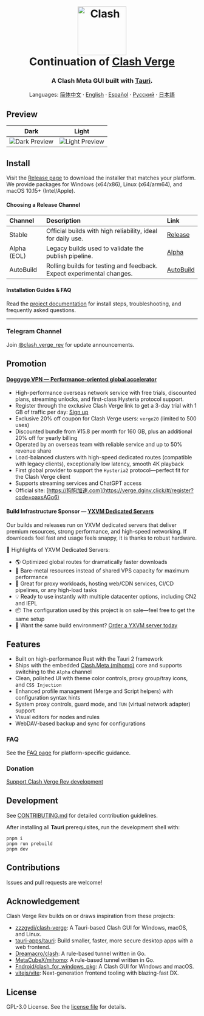 <h1 align="center">
  <img src="../src-tauri/icons/icon.png" alt="Clash" width="128" />
  <br>
  Continuation of <a href="https://github.com/zzzgydi/clash-verge">Clash Verge</a>
  <br>
</h1>

<h3 align="center">
A Clash Meta GUI built with <a href="https://github.com/tauri-apps/tauri">Tauri</a>.
</h3>

<p align="center">
  Languages:
  <a href="../README.md">简体中文</a> ·
  <a href="./README_en.md">English</a> ·
  <a href="./README_es.md">Español</a> ·
  <a href="./README_ru.md">Русский</a> ·
  <a href="./README_ja.md">日本語</a>
</p>

## Preview

| Dark                                | Light                                 |
| ----------------------------------- | ------------------------------------- |
| ![Dark Preview](./preview_dark.png) | ![Light Preview](./preview_light.png) |

## Install

Visit the [Release page](https://github.com/clash-verge-rev/clash-verge-rev/releases) to download the installer that matches your platform.<br>
We provide packages for Windows (x64/x86), Linux (x64/arm64), and macOS 10.15+ (Intel/Apple).

#### Choosing a Release Channel

| Channel     | Description                                                           | Link                                                                                   |
| :---------- | :-------------------------------------------------------------------- | :------------------------------------------------------------------------------------- |
| Stable      | Official builds with high reliability, ideal for daily use.           | [Release](https://github.com/clash-verge-rev/clash-verge-rev/releases)                 |
| Alpha (EOL) | Legacy builds used to validate the publish pipeline.                  | [Alpha](https://github.com/clash-verge-rev/clash-verge-rev/releases/tag/alpha)         |
| AutoBuild   | Rolling builds for testing and feedback. Expect experimental changes. | [AutoBuild](https://github.com/clash-verge-rev/clash-verge-rev/releases/tag/autobuild) |

#### Installation Guides & FAQ

Read the [project documentation](https://clash-verge-rev.github.io/) for install steps, troubleshooting, and frequently asked questions.

---

### Telegram Channel

Join [@clash_verge_rev](https://t.me/clash_verge_re) for update announcements.

## Promotion

#### [Doggygo VPN — Performance-oriented global accelerator](https://verge.dginv.click/#/register?code=oaxsAGo6)

- High-performance overseas network service with free trials, discounted plans, streaming unlocks, and first-class Hysteria protocol support.
- Register through the exclusive Clash Verge link to get a 3-day trial with 1 GB of traffic per day: [Sign up](https://verge.dginv.click/#/register?code=oaxsAGo6)
- Exclusive 20% off coupon for Clash Verge users: `verge20` (limited to 500 uses)
- Discounted bundle from ¥15.8 per month for 160 GB, plus an additional 20% off for yearly billing
- Operated by an overseas team with reliable service and up to 50% revenue share
- Load-balanced clusters with high-speed dedicated routes (compatible with legacy clients), exceptionally low latency, smooth 4K playback
- First global provider to support the `Hysteria2` protocol—perfect fit for the Clash Verge client
- Supports streaming services and ChatGPT access
- Official site: [https://狗狗加速.com](https://verge.dginv.click/#/register?code=oaxsAGo6)

#### Build Infrastructure Sponsor — [YXVM Dedicated Servers](https://yxvm.com/aff.php?aff=827)

Our builds and releases run on YXVM dedicated servers that deliver premium resources, strong performance, and high-speed networking. If downloads feel fast and usage feels snappy, it is thanks to robust hardware.

🧩 Highlights of YXVM Dedicated Servers:

- 🌎 Optimized global routes for dramatically faster downloads
- 🔧 Bare-metal resources instead of shared VPS capacity for maximum performance
- 🧠 Great for proxy workloads, hosting web/CDN services, CI/CD pipelines, or any high-load tasks
- 💡 Ready to use instantly with multiple datacenter options, including CN2 and IEPL
- 📦 The configuration used by this project is on sale—feel free to get the same setup
- 🎯 Want the same build environment? [Order a YXVM server today](https://yxvm.com/aff.php?aff=827)

## Features

- Built on high-performance Rust with the Tauri 2 framework
- Ships with the embedded [Clash.Meta (mihomo)](https://github.com/MetaCubeX/mihomo) core and supports switching to the `Alpha` channel
- Clean, polished UI with theme color controls, proxy group/tray icons, and `CSS Injection`
- Enhanced profile management (Merge and Script helpers) with configuration syntax hints
- System proxy controls, guard mode, and `TUN` (virtual network adapter) support
- Visual editors for nodes and rules
- WebDAV-based backup and sync for configurations

### FAQ

See the [FAQ page](https://clash-verge-rev.github.io/faq/windows.html) for platform-specific guidance.

### Donation

[Support Clash Verge Rev development](https://github.com/sponsors/clash-verge-rev)

## Development

See [CONTRIBUTING.md](../CONTRIBUTING.md) for detailed contribution guidelines.

After installing all **Tauri** prerequisites, run the development shell with:

```shell
pnpm i
pnpm run prebuild
pnpm dev
```

## Contributions

Issues and pull requests are welcome!

## Acknowledgement

Clash Verge Rev builds on or draws inspiration from these projects:

- [zzzgydi/clash-verge](https://github.com/zzzgydi/clash-verge): A Tauri-based Clash GUI for Windows, macOS, and Linux.
- [tauri-apps/tauri](https://github.com/tauri-apps/tauri): Build smaller, faster, more secure desktop apps with a web frontend.
- [Dreamacro/clash](https://github.com/Dreamacro/clash): A rule-based tunnel written in Go.
- [MetaCubeX/mihomo](https://github.com/MetaCubeX/mihomo): A rule-based tunnel written in Go.
- [Fndroid/clash_for_windows_pkg](https://github.com/Fndroid/clash_for_windows_pkg): A Clash GUI for Windows and macOS.
- [vitejs/vite](https://github.com/vitejs/vite): Next-generation frontend tooling with blazing-fast DX.

## License

GPL-3.0 License. See the [license file](../LICENSE) for details.
